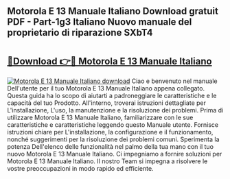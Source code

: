 ## Motorola E 13 Manuale Italiano Download gratuit PDF - Part-1g3 Italiano Nuovo manuale del proprietario di riparazione SXbT4

# <h2><a href="http://dfaqcg.blite.top/?on=Motorola+E+13+Manuale+Italiano">🔗Download 👉🔴 Motorola E 13 Manuale Italiano</a></h2>

[![Motorola E 13 Manuale Italiano download](https://i.imgur.com/lujVjoI.png)](http://dfaqcg.blite.top/?on=Motorola+E+13+Manuale+Italiano)
Ciao e benvenuto nel manuale Dell'utente per il tuo Motorola E 13 Manuale Italiano appena collegato. Questa guida ha lo scopo di aiutarti a padroneggiare le caratteristiche e le capacità del tuo Prodotto. All'interno, troverai istruzioni dettagliate per L'installazione, L'uso, la manutenzione e la risoluzione dei problemi. Prima di utilizzare Motorola E 13 Manuale Italiano, familiarizzare con le sue caratteristiche e caratteristiche leggendo questo Manuale utente. Fornisce istruzioni chiare per L'installazione, la configurazione e il funzionamento, nonché suggerimenti per la risoluzione dei problemi comuni. Sperimenta la potenza Dell'elenco delle funzionalità nel palmo della tua mano con il tuo nuovo Motorola E 13 Manuale Italiano. Ci impegniamo a fornire soluzioni per Motorola E 13 Manuale Italiano. Il nostro Team si impegna a risolvere le vostre preoccupazioni in modo rapido ed efficiente.
